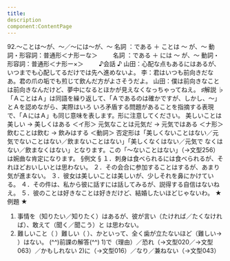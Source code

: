 ```yaml
---
title:
description
component:ContentPage
---
```



92.～ことは～が、～／～には～が、～
名詞 ：である ＋ ことは ～ が、～
動詞・形容詞：普通形＜ナ形ーな＞        
名詞 ：である ＋ には ～ が、～
動詞・形容詞：普通形＜ナ形ー×＞        
♪会話 ♪
山田：心配な点もあるにはあるが、いつまでも心配してるだけでは先へ進めないよ。
李：君はいつも前向きだなあ。君の爪の垢でも煎じて飲んだ方がよさそうだよ。
山田：僕は前向きなことは前向きなんだけど、夢中になるとほかが見えなくなっちゃってねえ。
♯解説 ♭
「ＡことはＡ」は同語を繰り返して、「Ａであるのは確かですが、しかし、～」とＡを認めながら、実際はいろ いろ矛盾する問題があることを指摘する表現で、「ＡにはＡ」も同じ意味を表します。形に注意してください。
美しいことは美しい → 美しくはある ＜イ形＞ 元気なことは元気だ → 元気ではある ＜ナ形＞ 飲むことは飲む → 飲みはする ＜動詞＞
否定形は「美しくないことはない／元気でないことはない／飲まないことはない」「美しくなくはない／元気で なくはない／飲まなくはない」となります。この「～ないことはない」（→文型256）は婉曲な肯定になります。
§例文 §
１．刺身は食べられるには食べられるが、それほどおいしいとは思わない。
２．その会合に参加することはするが、あまり気が進まない。
３．彼女は美しいことは美しいが、少しそれを鼻にかけている。
４．その件は、私から彼に話すには話してみるが、説得する自信はないねえ。
５．彼のことは好きなことは好きだけど、結婚したいほどじゃないわ。
★例題 ★
1) 事情を（知りたい／知りたく）はあるが、彼が言い（たければ／たくなければ）、敢えて（聞く／聞こう）と
は思わない。    
2) 難しいこと（ ）難しい（ ）、かといって、全く歯が立たないほど（難しい→ ）はない。
(^^)前課の解答(^^)
1)で（理由）／恐れ（→文型020／→文型063）／かもしれない
2)に（→文型016）／なり／兼ねない（→文型043）
